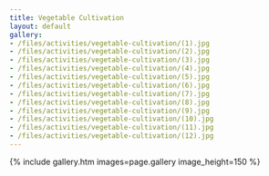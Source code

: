 ```yaml
---
title: Vegetable Cultivation
layout: default
gallery:
- /files/activities/vegetable-cultivation/(1).jpg
- /files/activities/vegetable-cultivation/(2).jpg
- /files/activities/vegetable-cultivation/(3).jpg
- /files/activities/vegetable-cultivation/(4).jpg
- /files/activities/vegetable-cultivation/(5).jpg
- /files/activities/vegetable-cultivation/(6).jpg
- /files/activities/vegetable-cultivation/(7).jpg
- /files/activities/vegetable-cultivation/(8).jpg
- /files/activities/vegetable-cultivation/(9).jpg
- /files/activities/vegetable-cultivation/(10).jpg
- /files/activities/vegetable-cultivation/(11).jpg
- /files/activities/vegetable-cultivation/(12).jpg
---
```

{% include gallery.htm images=page.gallery image_height=150 %}